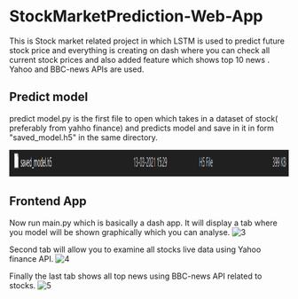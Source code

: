 # StockMarketPrediction-Web-App
This is Stock market related project in which LSTM is used to predict future stock price and everything is creating on dash where you can check all current stock prices and also added feature which shows top 10 news . Yahoo and BBC-news APIs are used.

## Predict model
predict model.py is the first file to open which takes in a dataset of stock( preferably from yahho finance) and predicts model and save in it in form "saved_model.h5" in the same directory.

<img src="https://github.com/Atharva-V/StockMarketPrediction-Web-App/blob/main/screenshots/2.png" width="600" height="48">

## Frontend App
Now run main.py which is basically a dash app. It will display a tab where you model will be shown graphically which you can analyse.
![3](https://user-images.githubusercontent.com/74040947/133564606-1acf9862-0fbd-459d-ae76-c088150077cf.png)

Second tab will allow you to examine all stocks live data using Yahoo finance API.
![4](https://user-images.githubusercontent.com/74040947/133564794-d646da5a-8bf8-4b65-aa3c-8dbb9f6a95df.png)

Finally the last tab shows all top news using BBC-news API related to stocks.
![5](https://user-images.githubusercontent.com/74040947/133564889-76f351a4-bdae-403f-b0e2-fdf8436a1fb5.png)
